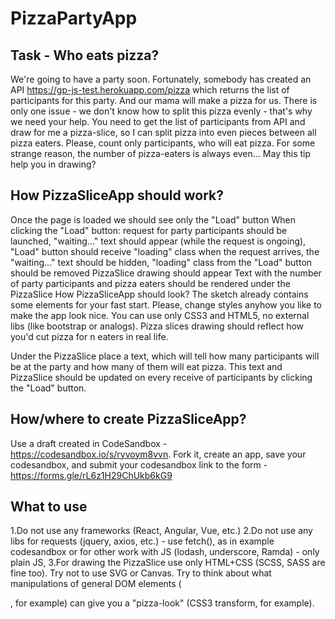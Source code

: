 # PizzaPartyApp

## Task - Who eats pizza?
We're going to have a party soon. Fortunately, somebody has created an API https://gp-js-test.herokuapp.com/pizza which returns the list of participants for this party. And our mama will make a pizza for us. There is only one issue - we don't know how to split this pizza evenly - that's why we need your help.
You need to get the list of participants from API and draw for me a pizza-slice, so I can split pizza into even pieces between all pizza eaters. Please, count only participants, who will eat pizza. For some strange reason, the number of pizza-eaters is always even... May this tip help you in drawing?


## How PizzaSliceApp should work?
Once the page is loaded we should see only the "Load" button
When clicking the "Load" button:
request for party participants should be launched, "waiting..." text should appear (while the request is ongoing), "Load" button should receive "loading" class
when the request arrives, the "waiting..." text should be hidden, "loading" class from the "Load" button should be removed
PizzaSlice drawing should appear
Text with the number of party participants and pizza eaters should be rendered under the PizzaSlice
How PizzaSliceApp should look?
The sketch already contains some elements for your fast start. Please, change styles anyhow you like to make the app look nice. You can use only CSS3 and HTML5, no external libs (like bootstrap or analogs).
Pizza slices drawing should reflect how you'd cut pizza for n eaters in real life.

Under the PizzaSlice place a text, which will tell how many participants will be at the party and how many of them will eat pizza. This text and PizzaSlice should be updated on every receive of participants by clicking the "Load" button.

## How/where to create PizzaSliceApp?
Use a draft created in CodeSandbox - https://codesandbox.io/s/ryvoym8vvn. Fork it, create an app, save your codesandbox, and submit your codesandbox link to the form - https://forms.gle/rL6z1H29ChUkb6kG9

## What to use
1.Do not use any frameworks (React, Angular, Vue, etc.)
2.Do not use any libs for requests (jquery, axios, etc.) - use fetch(), as in example codesandbox or for other work with JS (lodash, underscore, Ramda) - only plain JS,
3.For drawing the PizzaSlice use only HTML+CSS (SCSS, SASS are fine too). Try not to use SVG or Canvas. Try to think about what manipulations of general DOM elements (<div>, for example) can give you a "pizza-look" (CSS3 transform, for example).
